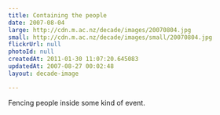 ```yaml
---
title: Containing the people
date: 2007-08-04
large: http://cdn.m.ac.nz/decade/images/20070804.jpg
small: http://cdn.m.ac.nz/decade/images/small/20070804.jpg
flickrUrl: null
photoId: null
createdAt: 2011-01-30 11:07:20.645083
updatedAt: 2007-08-27 00:02:48
layout: decade-image

---
```

Fencing people inside some kind of event.
